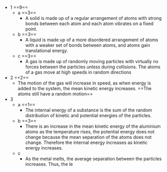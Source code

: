 - 1 ==9==
	- a ==3==
		- A solid is made up of a regular arrangement of atoms with strong bonds between each atom and each atom vibrates on a fixed point.
	- b ==3==
		- A liquid is made up of a more disordered arrangement of atoms with a weaker set of bonds between atoms, and atoms gain translational energy.
	- c ==3==
		- A gas is made up of randomly moving particles with virtually no forces between the particles unless during collisions. The atoms of a gas move at high speeds in random directions
- 2 ==2==
	- The motion of the gas will increase in speed, as when energy is added to the system, the mean kinetic energy increases. ==The atoms still have a random motion==
- 3
	- a ==1==
		- The internal energy of a substance is the sum of the random distribution of kinetic and potential energies of the particles.
	- b ==3==
		- There is an increase in the mean kinetic energy of the aluminium atoms as the temperature rises, the potential energy does not change because the mean separation of the atoms does not change. Therefore the internal energy increases as kinetic energy increases.
	- c
		- As the metal melts, the average separation between the particles increases. Thus, the le